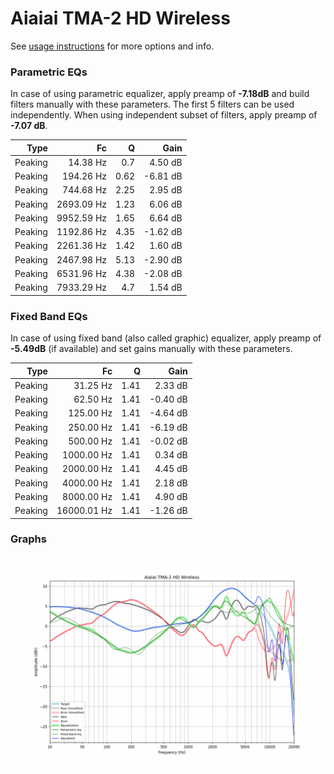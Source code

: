 # Aiaiai TMA-2 HD Wireless
See [usage instructions](https://github.com/jaakkopasanen/AutoEq#usage) for more options and info.

### Parametric EQs
In case of using parametric equalizer, apply preamp of **-7.18dB** and build filters manually
with these parameters. The first 5 filters can be used independently.
When using independent subset of filters, apply preamp of **-7.07 dB**.

| Type    | Fc         |    Q | Gain     |
|--------:|-----------:|-----:|---------:|
| Peaking | 14.38 Hz   | 0.7  | 4.50 dB  |
| Peaking | 194.26 Hz  | 0.62 | -6.81 dB |
| Peaking | 744.68 Hz  | 2.25 | 2.95 dB  |
| Peaking | 2693.09 Hz | 1.23 | 6.06 dB  |
| Peaking | 9952.59 Hz | 1.65 | 6.64 dB  |
| Peaking | 1192.86 Hz | 4.35 | -1.62 dB |
| Peaking | 2261.36 Hz | 1.42 | 1.60 dB  |
| Peaking | 2467.98 Hz | 5.13 | -2.90 dB |
| Peaking | 6531.96 Hz | 4.38 | -2.08 dB |
| Peaking | 7933.29 Hz | 4.7  | 1.54 dB  |

### Fixed Band EQs
In case of using fixed band (also called graphic) equalizer, apply preamp of **-5.49dB**
(if available) and set gains manually with these parameters.

| Type    | Fc          |    Q | Gain     |
|--------:|------------:|-----:|---------:|
| Peaking | 31.25 Hz    | 1.41 | 2.33 dB  |
| Peaking | 62.50 Hz    | 1.41 | -0.40 dB |
| Peaking | 125.00 Hz   | 1.41 | -4.64 dB |
| Peaking | 250.00 Hz   | 1.41 | -6.19 dB |
| Peaking | 500.00 Hz   | 1.41 | -0.02 dB |
| Peaking | 1000.00 Hz  | 1.41 | 0.34 dB  |
| Peaking | 2000.00 Hz  | 1.41 | 4.45 dB  |
| Peaking | 4000.00 Hz  | 1.41 | 2.18 dB  |
| Peaking | 8000.00 Hz  | 1.41 | 4.90 dB  |
| Peaking | 16000.01 Hz | 1.41 | -1.26 dB |

### Graphs
![](./Aiaiai%20TMA-2%20HD%20Wireless.png)